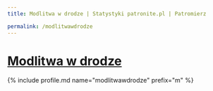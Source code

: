 ```yaml
---
title: Modlitwa w drodze | Statystyki patronite.pl | Patromierz

permalink: /modlitwawdrodze
---
```


# [Modlitwa w drodze](https://patronite.pl/modlitwawdrodze)

{% include profile.md name="modlitwawdrodze" prefix="m" %}
